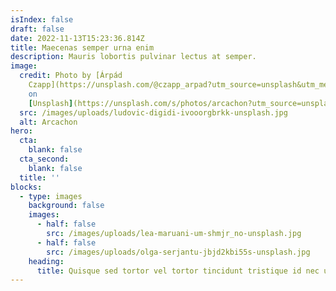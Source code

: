 ```yaml
---
isIndex: false
draft: false
date: 2022-11-13T15:23:36.814Z
title: Maecenas semper urna enim
description: Mauris lobortis pulvinar lectus at semper.
image:
  credit: Photo by [Árpád
    Czapp](https://unsplash.com/@czapp_arpad?utm_source=unsplash&utm_medium=referral&utm_content=creditCopyText)
    on
    [Unsplash](https://unsplash.com/s/photos/arcachon?utm_source=unsplash&utm_medium=referral&utm_content=creditCopyText)
  src: /images/uploads/ludovic-digidi-ivooorgbrkk-unsplash.jpg
  alt: Arcachon
hero:
  cta:
    blank: false
  cta_second:
    blank: false
  title: ''
blocks:
  - type: images
    background: false
    images:
      - half: false
        src: /images/uploads/lea-maruani-um-shmjr_no-unsplash.jpg
      - half: false
        src: /images/uploads/olga-serjantu-jbjd2kbi55s-unsplash.jpg
    heading:
      title: Quisque sed tortor vel tortor tincidunt tristique id nec urna.
---
```

